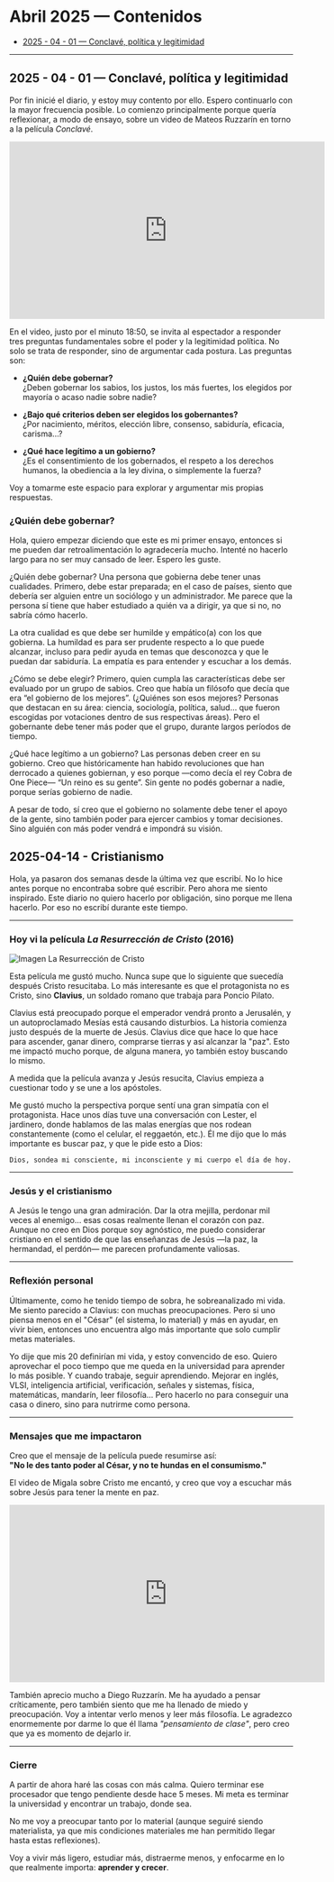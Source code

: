 # Abril 2025 — Contenidos

- [2025 - 04 - 01 — Conclavé, política y legitimidad](#2025---04---01--conclave-politica-y-legitimidad)

---

## 2025 - 04 - 01 — Conclavé, política y legitimidad

Por fin inicié el diario, y estoy muy contento por ello. Espero continuarlo con la mayor frecuencia posible. Lo comienzo principalmente porque quería reflexionar, a modo de ensayo, sobre un video de Mateos Ruzzarín en torno a la película _Conclavé_.

<iframe 
    width="560" 
    height="315" 
    src="https://www.youtube.com/embed/4dg3XSkmJ7o?start=1130&rel=0" 
    title="YouTube video" 
    frameborder="0" 
    allow="accelerometer; autoplay; encrypted-media; gyroscope; picture-in-picture" 
    allowfullscreen>
</iframe>

En el video, justo por el minuto 18:50, se invita al espectador a responder tres preguntas fundamentales sobre el poder y la legitimidad política. No solo se trata de responder, sino de argumentar cada postura. Las preguntas son:

- **¿Quién debe gobernar?**  
  ¿Deben gobernar los sabios, los justos, los más fuertes, los elegidos por mayoría o acaso nadie sobre nadie?

- **¿Bajo qué criterios deben ser elegidos los gobernantes?**  
  ¿Por nacimiento, méritos, elección libre, consenso, sabiduría, eficacia, carisma...?

- **¿Qué hace legítimo a un gobierno?**  
  ¿Es el consentimiento de los gobernados, el respeto a los derechos humanos, la obediencia a la ley divina, o simplemente la fuerza?

Voy a tomarme este espacio para explorar y argumentar mis propias respuestas.

### ¿Quién debe gobernar?

Hola, quiero empezar diciendo que este es mi primer ensayo, entonces si me pueden dar retroalimentación lo agradecería mucho. Intenté no hacerlo largo para no ser muy cansado de leer. Espero les guste.

¿Quién debe gobernar? Una persona que gobierna debe tener unas cualidades. Primero, debe estar preparada; en el caso de países, siento que debería ser alguien entre un sociólogo y un administrador. Me parece que la persona sí tiene que haber estudiado a quién va a dirigir, ya que si no, no sabría cómo hacerlo.

La otra cualidad es que debe ser humilde y empático(a) con los que gobierna. La humildad es para ser prudente respecto a lo que puede alcanzar, incluso para pedir ayuda en temas que desconozca y que le puedan dar sabiduría. La empatía es para entender y escuchar a los demás.

¿Cómo se debe elegir? Primero, quien cumpla las características debe ser evaluado por un grupo de sabios. Creo que había un filósofo que decía que era “el gobierno de los mejores”. (¿Quiénes son esos mejores? Personas que destacan en su área: ciencia, sociología, política, salud… que fueron escogidas por votaciones dentro de sus respectivas áreas). Pero el gobernante debe tener más poder que el grupo, durante largos períodos de tiempo.

¿Qué hace legítimo a un gobierno? Las personas deben creer en su gobierno. Creo que históricamente han habido revoluciones que han derrocado a quienes gobiernan, y eso porque —como decía el rey Cobra de One Piece— “Un reino es su gente”. Sin gente no podés gobernar a nadie, porque serías gobierno de nadie.

A pesar de todo, sí creo que el gobierno no solamente debe tener el apoyo de la gente, sino también poder para ejercer cambios y tomar decisiones. Sino alguién con más poder vendrá e impondrá su visión.

## 2025-04-14 - Cristianismo

Hola, ya pasaron dos semanas desde la última vez que escribí. No lo hice antes porque no encontraba sobre qué escribir. Pero ahora me siento inspirado. Este diario no quiero hacerlo por obligación, sino porque me llena hacerlo. Por eso no escribí durante este tiempo.

---

### Hoy vi la película _La Resurrección de Cristo_ (2016)

![Imagen La Resurrección de Cristo](https://www.imdb.com/es/title/tt3231054/mediaviewer/rm878895872/?ref_=tt_ov_i)

Esta película me gustó mucho. Nunca supe que lo siguiente que suecedía después Cristo resucitaba. Lo más interesante es que el protagonista no es Cristo, sino **Clavius**, un soldado romano que trabaja para Poncio Pilato.

Clavius está preocupado porque el emperador vendrá pronto a Jerusalén, y un autoproclamado Mesías está causando disturbios. La historia comienza justo después de la muerte de Jesús. Clavius dice que hace lo que hace para ascender, ganar dinero, comprarse tierras y así alcanzar la "paz". Esto me impactó mucho porque, de alguna manera, yo también estoy buscando lo mismo.

A medida que la película avanza y Jesús resucita, Clavius empieza a cuestionar todo y se une a los apóstoles.

Me gustó mucho la perspectiva porque sentí una gran simpatía con el protagonista. Hace unos días tuve una conversación con Lester, el jardinero, donde hablamos de las malas energías que nos rodean constantemente (como el celular, el reggaetón, etc.). Él me dijo que lo más importante es buscar paz, y que le pide esto a Dios:

```
Dios, sondea mi consciente, mi inconsciente y mi cuerpo el día de hoy.
```

---

### Jesús y el cristianismo

A Jesús le tengo una gran admiración. Dar la otra mejilla, perdonar mil veces al enemigo... esas cosas realmente llenan el corazón con paz. Aunque no creo en Dios porque soy agnóstico, me puedo considerar cristiano en el sentido de que las enseñanzas de Jesús —la paz, la hermandad, el perdón— me parecen profundamente valiosas.

---

### Reflexión personal

Últimamente, como he tenido tiempo de sobra, he sobreanalizado mi vida. Me siento parecido a Clavius: con muchas preocupaciones. Pero si uno piensa menos en el "César" (el sistema, lo material) y más en ayudar, en vivir bien, entonces uno encuentra algo más importante que solo cumplir metas materiales.

Yo dije que mis 20 definirían mi vida, y estoy convencido de eso. Quiero aprovechar el poco tiempo que me queda en la universidad para aprender lo más posible. Y cuando trabaje, seguir aprendiendo. Mejorar en inglés, VLSI, inteligencia artificial, verificación, señales y sistemas, física, matemáticas, mandarín, leer filosofía... Pero hacerlo no para conseguir una casa o dinero, sino para nutrirme como persona.

---

### Mensajes que me impactaron

Creo que el mensaje de la película puede resumirse así:  
**"No le des tanto poder al César, y no te hundas en el consumismo."**

El video de Migala sobre Cristo me encantó, y creo que voy a escuchar más sobre Jesús para tener la mente en paz.

<iframe 
    width="560" 
    height="315" 
    src="https://www.youtube.com/embed/4dg3XSkmJ7o?rel=0" 
    title="YouTube video" 
    frameborder="0" 
    allow="accelerometer; autoplay; encrypted-media; gyroscope; picture-in-picture" 
    allowfullscreen>
</iframe>

También aprecio mucho a Diego Ruzzarín. Me ha ayudado a pensar críticamente, pero también siento que me ha llenado de miedo y preocupación. Voy a intentar verlo menos y leer más filosofía. Le agradezco enormemente por darme lo que él llama _"pensamiento de clase"_, pero creo que ya es momento de dejarlo ir.

---

### Cierre

A partir de ahora haré las cosas con más calma. Quiero terminar ese procesador que tengo pendiente desde hace 5 meses. Mi meta es terminar la universidad y encontrar un trabajo, donde sea.

No me voy a preocupar tanto por lo material (aunque seguiré siendo materialista, ya que mis condiciones materiales me han permitido llegar hasta estas reflexiones).

Voy a vivir más ligero, estudiar más, distraerme menos, y enfocarme en lo que realmente importa: **aprender y crecer**.
